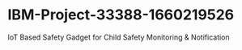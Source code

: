 # IBM-Project-33388-1660219526
IoT Based Safety Gadget for Child Safety Monitoring &amp; Notification
